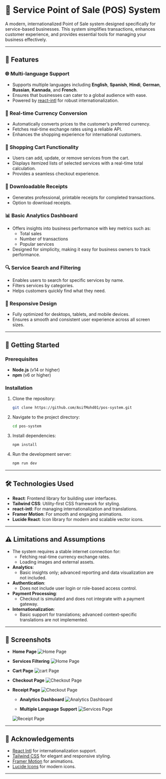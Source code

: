 # 🏪 Service Point of Sale (POS) System

A modern, internationalized Point of Sale system designed specifically for service-based businesses. This system simplifies transactions, enhances customer experience, and provides essential tools for managing your business effectively.

---

## 🌟 Features

### 🌐 Multi-language Support
- Supports multiple languages including **English**, **Spanish**, **Hindi**, **German**, **Russian**, **Kannada**, and **French**.
- Ensures that businesses can cater to a global audience with ease.
- Powered by [react-intl](https://formatjs.io/docs/react-intl/) for robust internationalization.

### 💱 Real-time Currency Conversion
- Automatically converts prices to the customer’s preferred currency.
- Fetches real-time exchange rates using a reliable API.
- Enhances the shopping experience for international customers.

### 🛒 Shopping Cart Functionality
- Users can add, update, or remove services from the cart.
- Displays itemized lists of selected services with a real-time total calculation.
- Provides a seamless checkout experience.

### 🧾 Downloadable Receipts
- Generates professional, printable receipts for completed transactions.
- Option to download receipts.


### 📊 Basic Analytics Dashboard
- Offers insights into business performance with key metrics such as:
  - Total sales
  - Number of transactions
  - Popular services
- Designed for simplicity, making it easy for business owners to track performance.

### 🔍 Service Search and Filtering
- Enables users to search for specific services by name.
- Filters services by categories.
- Helps customers quickly find what they need.

### 📱 Responsive Design
- Fully optimized for desktops, tablets, and mobile devices.
- Ensures a smooth and consistent user experience across all screen sizes.

---

## 🚀 Getting Started

### Prerequisites
- **Node.js** (v14 or higher)
- **npm** (v6 or higher)

### Installation
1. Clone the repository:
   ```bash
   git clone https://github.com/AsifMohd01/pos-system.git
   ```
2. Navigate to the project directory:
   ```bash
   cd pos-system
   ```
3. Install dependencies:
   ```bash
   npm install
   ```
4. Run the development server:
   ```bash
   npm run dev
   ```

---

## 🛠️ Technologies Used

- **React**: Frontend library for building user interfaces.
- **Tailwind CSS**: Utility-first CSS framework for styling.
- **react-intl**: For managing internationalization and translations.
- **Framer Motion**: For smooth and engaging animations.
- **Lucide React**: Icon library for modern and scalable vector icons.

---

## ⚠️ Limitations and Assumptions

- The system requires a stable internet connection for:
  - Fetching real-time currency exchange rates.
  - Loading images and external assets.
- **Analytics**:
  - Basic insights only; advanced reporting and data visualization are not included.
- **Authentication**:
  - Does not include user login or role-based access control.
- **Payment Processing**:
  - Checkout is simulated and does not integrate with a payment gateway.
- **Internationalization**:
  - Basic support for translations; advanced context-specific translations are not implemented.

---

## 📸 Screenshots

- **Home Page**
  ![Home Page](./screenshots/services.png)

 - **Services Filtering**
  ![Home Page](./screenshots/servicesFilter.png)

- **Cart Page**
  ![cart Page](./screenshots/cart.png)

- **Checkout Page**
  ![Checkout Page](./screenshots/checkout.png)

- **Receipt Page**
  ![Checkout Page](./screenshots/receipt.png)

  - **Analytics Dashboard**
  ![Analytics Dashboard](./screenshots/analytics.png)

   - **Multiple Language Support**
  ![Services Page](./screenshots/serviceHi.png)

  ![Receipt Page](./screenshots/receiptKa.png)
---

## 🙏 Acknowledgements

- [React Intl](https://formatjs.io/docs/react-intl/) for internationalization support.
- [Tailwind CSS](https://tailwindcss.com/) for elegant and responsive styling.
- [Framer Motion](https://www.framer.com/motion/) for animations.
- [Lucide Icons](https://lucide.dev/) for modern icons.

---



